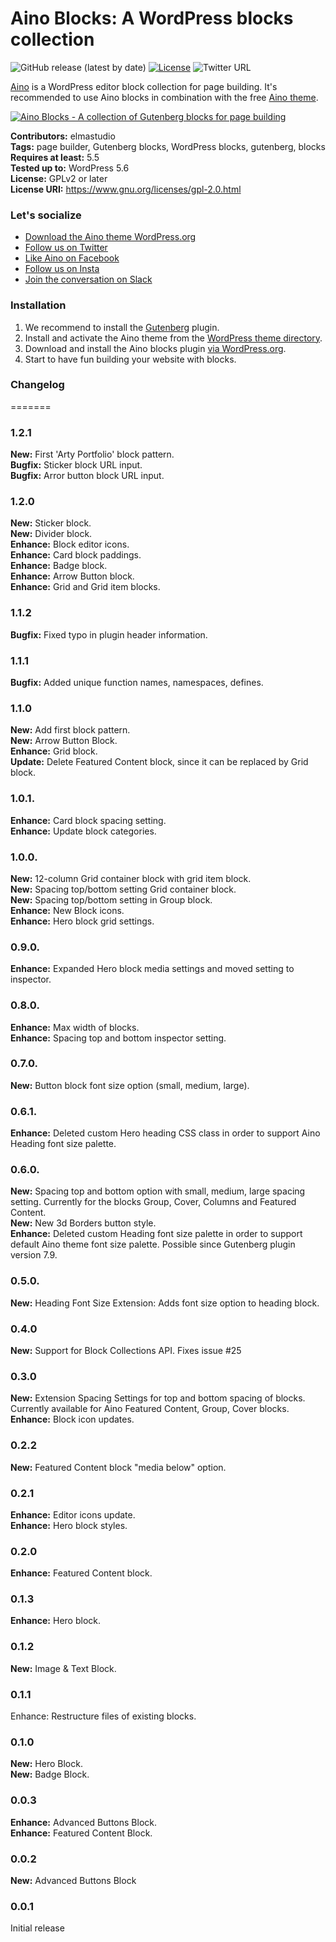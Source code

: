 # Aino Blocks: A WordPress blocks collection  
	
![GitHub release (latest by date)](https://img.shields.io/github/v/release/elmastudio/aino-blocks) [![License](https://img.shields.io/badge/license-GPL--2.0%2B-red.svg)](https://github.com/elmastudio/aino-blocks/blob/master/LICENSE) ![Twitter URL](https://img.shields.io/twitter/url?label=Tweet%20about%20it&style=social&url=https%3A%2F%2Fwpaino.com%2F)

[Aino](https://wpaino.com/) is a WordPress editor block collection for page building. It's recommended to use Aino blocks in combination with the free [Aino theme](https://wordpress.org/themes/aino/).

[![Aino Blocks - A collection of Gutenberg blocks for page building](https://user-images.githubusercontent.com/17613630/85094515-113d3b80-b243-11ea-931e-27d954fe0fa7.png)](https://wpaino.com/)

__Contributors:__ elmastudio  
__Tags:__ page builder, Gutenberg blocks, WordPress blocks, gutenberg, blocks   
__Requires at least:__ 5.5   
__Tested up to:__ WordPress 5.6  
__License:__ GPLv2 or later  
__License URI:__ https://www.gnu.org/licenses/gpl-2.0.html  


### Let's socialize

-   [Download the Aino theme WordPress.org](https://wordpress.org/themes/aino/)
-   [Follow us on Twitter](https://twitter.com/ainodesign)
-   [Like Aino on Facebook](https://www.facebook.com/wpainodesign/)
-   [Follow us on Insta](https://www.instagram.com/aino.design/)
-   [Join the conversation on Slack](https://join.slack.com/t/ainodesign/shared_invite/zt-9yvwt8ac-aZ2bLY9wpmwSimPjVLfqmw)

### Installation

1. We recommend to install the [Gutenberg](https://wordpress.org/plugins/gutenberg/) plugin.
2. Install and activate the Aino theme from the [WordPress theme directory](https://wordpress.org/themes/aino/).
3. Download and install the Aino blocks plugin [via WordPress.org](https://wordpress.org/plugins/aino-blocks/).
4. Start to have fun building your website with blocks.

### Changelog  
=======

### 1.2.1  
**New:** First 'Arty Portfolio' block pattern.  
**Bugfix:** Sticker block URL input.  
**Bugfix:** Arror button block URL input.  
  
  
### 1.2.0  
**New:** Sticker block.  
**New:** Divider block.  
**Enhance:** Block editor icons.  
**Enhance:** Card block paddings.  
**Enhance:** Badge block.  
**Enhance:** Arrow Button block.  
**Enhance:** Grid and Grid item blocks.  

### 1.1.2  
**Bugfix:** Fixed typo in plugin header information.  

### 1.1.1  
**Bugfix:** Added unique function names, namespaces, defines.  

### 1.1.0  
**New:** Add first block pattern.  
**New:** Arrow Button Block.  
**Enhance:** Grid block.  
**Update:** Delete Featured Content block, since it can be replaced by Grid block.  

### 1.0.1.
**Enhance:** Card block spacing setting.  
**Enhance:** Update block categories.  

### 1.0.0.
**New:** 12-column Grid container block with grid item block.  
**New:** Spacing top/bottom setting Grid container block.  
**New:** Spacing top/bottom setting in Group block.  
**Enhance:**  New Block icons.  
**Enhance:**  Hero block grid settings.  

### 0.9.0.  
**Enhance:** Expanded Hero block media settings and moved setting to inspector.  

### 0.8.0.  
**Enhance:** Max width of blocks.  
**Enhance:** Spacing top and bottom inspector setting.  

### 0.7.0. 
**New:** Button block font size option (small, medium, large).  

### 0.6.1. 
**Enhance:** Deleted custom Hero heading CSS class in order to support Aino Heading font size palette.  

### 0.6.0. 
**New:** Spacing top and bottom option with small, medium, large spacing setting. Currently for the blocks Group, Cover, Columns and Featured Content.  
**New:** New 3d Borders button style.  
**Enhance:** Deleted custom Heading font size palette in order to support default Aino theme font size palette. Possible since Gutenberg plugin version 7.9.  

### 0.5.0. 
**New:** Heading Font Size Extension: Adds font size option to heading block.  

### 0.4.0   
**New:** Support for Block Collections API. Fixes issue #25   
   
### 0.3.0   
**New:** Extension Spacing Settings for top and bottom spacing of blocks. Currently available for Aino Featured Content, Group, Cover blocks.   
**Enhance:** Block icon updates.   

### 0.2.2   
**New:** Featured Content block "media below" option.  

### 0.2.1
**Enhance:** Editor icons update.  
**Enhance:** Hero block styles.  

### 0.2.0
**Enhance:** Featured Content block.  

### 0.1.3
**Enhance:** Hero block.  

### 0.1.2
**New:** Image & Text Block.  

### 0.1.1
Enhance: Restructure files of existing blocks.  

### 0.1.0
**New:** Hero Block.  
**New:** Badge Block.  

### 0.0.3
**Enhance:** Advanced Buttons Block.  
**Enhance:** Featured Content Block.  

### 0.0.2
**New:** Advanced Buttons Block

### 0.0.1
Initial release
